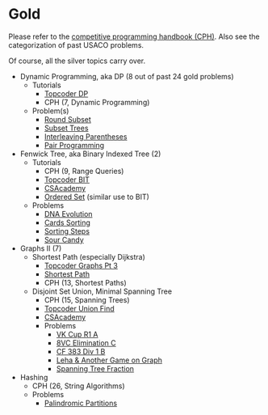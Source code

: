 # Gold

Please refer to the [competitive programming handbook (CPH)](https://cses.fi/book.pdf). Also see the categorization of past USACO problems.

Of course, all the silver topics carry over.

  * Dynamic Programming, aka DP (8 out of past 24 gold problems)
    * Tutorials
      * [Topcoder DP](https://www.topcoder.com/community/data-science/data-science-tutorials/dynamic-programming-from-novice-to-advanced/)
      * CPH (7, Dynamic Programming)
    * Problem(s)
      * [Round Subset](http://codeforces.com/contest/837/problem/D)
      * [Subset Trees](https://csacademy.com/contest/round-41/task/subset-trees/)
      * [Interleaving Parentheses](https://community.topcoder.com/stat?c=problem_statement&pm=14635&rd=16933)
      * [Pair Programming](https://dmoj.ca/problem/bfs17p4)
  * Fenwick Tree, aka Binary Indexed Tree (2)
    * Tutorials
      * CPH (9, Range Queries)
      * [Topcoder BIT](https://www.topcoder.com/community/data-science/data-science-tutorials/binary-indexed-trees/)
      * [CSAcademy](https://csacademy.com/lesson/fenwick_trees)
      * [Ordered Set](http://codeforces.com/blog/entry/11080) (similar use to BIT)
    * Problems
      * [DNA Evolution](http://codeforces.com/contest/827/problem/C)
      * [Cards Sorting](http://codeforces.com/contest/831/problem/E)
      * [Sorting Steps](https://csacademy.com/contest/round-42/task/sorting-steps/)
      * [Sour Candy](https://dmoj.ca/problem/bts17p6)
  * Graphs II (7)
    * Shortest Path (especially Dijkstra)
      * [Topcoder Graphs Pt 3](https://www.topcoder.com/community/data-science/data-science-tutorials/introduction-to-graphs-and-their-data-structures-section-3/)
      * [Shortest Path](https://www.cs.cornell.edu/~wdtseng/icpc/notes/graph_part2.pdf)
      * CPH (13, Shortest Paths)
    * Disjoint Set Union, Minimal Spanning Tree
      * CPH (15, Spanning Trees)
      * [Topcoder Union Find](https://www.topcoder.com/community/data-science/data-science-tutorials/disjoint-set-data-structures/)
      * [CSAcademy](https://csacademy.com/lesson/disjoint_data_sets)
      * Problems
        * [VK Cup R1 A](http://codeforces.com/problemset/problem/771/A)
        * [8VC Elimination C](http://codeforces.com/problemset/problem/755/C)
        * [CF 383 Div 1 B](http://codeforces.com/problemset/problem/741/B)
        * [Leha & Another Game on Graph](http://codeforces.com/contest/840/problem/B)
        * [Spanning Tree Fraction](https://www.hackerrank.com/contests/w31/challenges/spanning-tree-fraction)
  * Hashing
    * CPH (26, String Algorithms)
    * Problems
      * [Palindromic Partitions](https://csacademy.com/contest/ceoi-2017-day-2/task/palindromic-partitions/)
